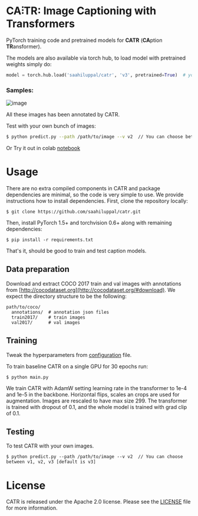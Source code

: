 **CA⫶TR**: Image Captioning with Transformers
========
PyTorch training code and pretrained models for **CATR** (**CA**ption **TR**ansformer).

The models are also available via torch hub,
to load model with pretrained weights simply do:
```python
model = torch.hub.load('saahiluppal/catr', 'v3', pretrained=True)  # you can choose between v1, v2 and v3
```
### Samples:

![image](https://user-images.githubusercontent.com/77096170/132153819-828d91a4-04e5-4200-9e1b-fb0095b0a612.png)

All these images has been annotated by CATR.

Test with your own bunch of images:
````bash
$ python predict.py --path /path/to/image --v v2  // You can choose between v1, v2, v3 [default is v3]
````
Or Try it out in colab [notebook](catr_demo.ipynb)

# Usage 
There are no extra compiled components in CATR and package dependencies are minimal,
so the code is very simple to use. We provide instructions how to install dependencies.
First, clone the repository locally:
```
$ git clone https://github.com/saahiluppal/catr.git
```
Then, install PyTorch 1.5+ and torchvision 0.6+ along with remaining dependencies:
```
$ pip install -r requirements.txt
```
That's it, should be good to train and test caption models.

## Data preparation

Download and extract COCO 2017 train and val images with annotations from
[http://cocodataset.org](http://cocodataset.org/#download).
We expect the directory structure to be the following:
```
path/to/coco/
  annotations/  # annotation json files
  train2017/    # train images
  val2017/      # val images
```

## Training
Tweak the hyperparameters from <a href='https://github.com/saahiluppal/catr/blob/master/configuration.py'>configuration</a> file.

To train baseline CATR on a single GPU for 30 epochs run:
```
$ python main.py
```
We train CATR with AdamW setting learning rate in the transformer to 1e-4 and 1e-5 in the backbone.
Horizontal flips, scales an crops are used for augmentation.
Images are rescaled to have max size 299.
The transformer is trained with dropout of 0.1, and the whole model is trained with grad clip of 0.1.

## Testing
To test CATR with your own images.
```
$ python predict.py --path /path/to/image --v v2  // You can choose between v1, v2, v3 [default is v3]
```

# License
CATR is released under the Apache 2.0 license. Please see the [LICENSE](LICENSE) file for more information.
